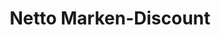 ---
title: "Netto Marken-Discount"
url: /sangerhausen/netto-marken-discount-vor-der-blauen-huette/
shop: Supermarkt
---